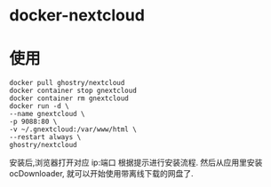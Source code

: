 # docker-nextcloud

# 使用
```
docker pull ghostry/nextcloud
docker container stop gnextcloud
docker container rm gnextcloud
docker run -d \
--name gnextcloud \
-p 9088:80 \
-v ~/.gnextcloud:/var/www/html \
--restart always \
ghostry/nextcloud
```
安装后,浏览器打开对应 ip:端口 根据提示进行安装流程.
然后从应用里安装ocDownloader,
就可以开始使用带离线下载的网盘了.